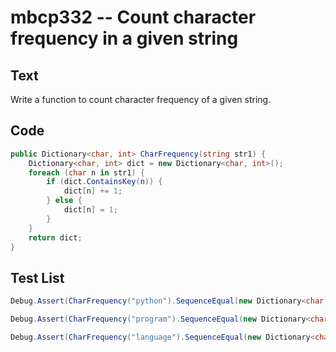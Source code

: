# mbcp332 -- Count character frequency in a given string

## Text

Write a function to count character frequency of a given string.

## Code

```csharp
public Dictionary<char, int> CharFrequency(string str1) {
    Dictionary<char, int> dict = new Dictionary<char, int>();
    foreach (char n in str1) {
        if (dict.ContainsKey(n)) {
            dict[n] += 1;
        } else {
            dict[n] = 1;
        }
    }
    return dict;
}
```

## Test List

```csharp
Debug.Assert(CharFrequency("python").SequenceEqual(new Dictionary<char, int>{{'p', 1}, {'y', 1}, {'t', 1}, {'h', 1}, {'o', 1}, {'n', 1}}));
```

```csharp
Debug.Assert(CharFrequency("program").SequenceEqual(new Dictionary<char, int> { { 'p', 1 }, { 'r', 2 }, { 'o', 1 }, { 'g', 1 }, { 'a', 1 }, { 'm', 1 } }));
```

```csharp
Debug.Assert(CharFrequency("language").SequenceEqual(new Dictionary<char, int>{{'l', 1}, {'a', 2}, {'n', 1}, {'g', 2}, {'u', 1}, {'e', 1}}));
```
